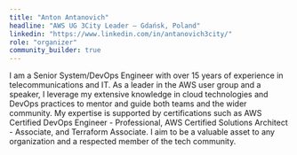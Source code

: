 ```yaml
---
title: "Anton Antanovich"
headline: "AWS UG 3City Leader — Gdańsk, Poland"
linkedin: "https://www.linkedin.com/in/antanovich3city/"
role: "organizer"
community_builder: true
---
```


I am a Senior System/DevOps Engineer with over 15 years of experience in telecommunications and IT. As a leader in the AWS user group and a speaker, I leverage my extensive knowledge in cloud technologies and DevOps practices to mentor and guide both teams and the wider community. My expertise is supported by certifications such as AWS Certified DevOps Engineer - Professional, AWS Certified Solutions Architect - Associate, and Terraform Associate. I aim to be a valuable asset to any organization and a respected member of the tech community.